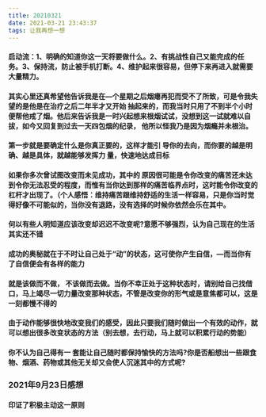 ```yaml
---
title: 20210321
date: 2021-03-21 23:43:37
tags: 让我再想一想
---
```

#### 启动流：1、明确的知道你这一天将要做什么。2、有挑战性自己又能完成的任务。3、保持流，防止被手机打断。4、维护起来很容易，但停下来再进入就需要大量精力。
#### 其实心里还真希望他告诉我是在—个星期之后烟瘪再犯而受不了所致，可是令我失望的是他是在治疗之后二年半才又开始 抽起来的，而我当时只用了不到半个小时便帮他戒了烟。他后来告诉我是一时兴起想来根烟试试，没想到这一试就难以自拔，如今又回复到过去一天四包烟的纪录， 他所以怪我乃是因为烟瘾并未根治。
#### 第一步就是要确定什么是你真正要的，这样才能引 导你的去向，而你要的越是明确、越是具体，就越能够发挥力 量，快速地达成目标

#### 如果你多次曾试图改变而未见成功，其中的 原因很可能是令你改变的痛苦还未达到令你无法忍受的程度，而惟有当你达到那样的痛苦临界点时，这时能令你改变的杠杆才出现了。（个人感悟：维持痛苦跟维持舒适的生活一样容易，只是你当时觉得好像不可能似的，当你没有退路，没有选择的时候你依然会乐在其中。

#### 何以有些人明知道应该改变却迟迟不改变呢?意愿不够强烈，认为自己现在的生活其实还不错

#### 成功的奥秘就在于不时让自己处于“动”的状态，这可使你产生自信，—而当你有了自信便会有各样的能力
#### 就是该做而不做， 不该做而去做。当你不幸正处于这种状态时，请别给自己找借口，马上竭尽一切力量改变那种状态，不管是改变你的形气或是意焦都可以，这是一刻都慢不得的

#### 由于动作能够很快地改变我们的感受，因此只要我们随时做出一个有效的动作，就可以想出很多改变状态的方法（别去想，去行动，马上就可以积累行动的势能）

#### 你不认为自己得有一 套能让自己随时都保持愉快的方法吗?你是否船想出一些跟食物、烟酒、药物或其他无关却又会使人沉迷其中的方式呢?
### 2021年9月23日感想
#### 印证了积极主动这一原则